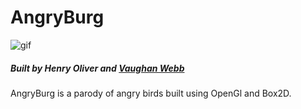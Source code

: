 # AngryBurg
![gif](https://github.com/henry9836/AngryBurg/blob/master/docs/gif.gif)
##### Built by Henry Oliver and [Vaughan Webb](https://github.com/mrfab13)

AngryBurg is a parody of angry birds built using OpenGl and Box2D.
